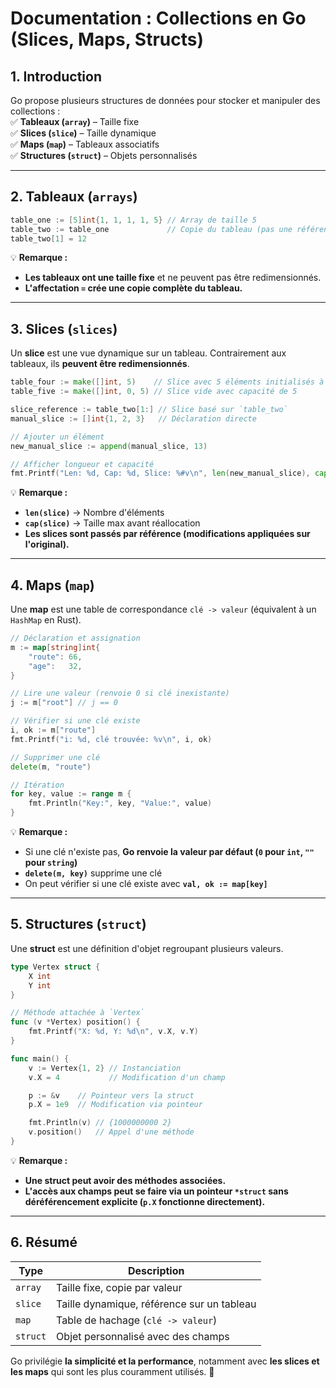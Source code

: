 # **Documentation : Collections en Go (Slices, Maps, Structs)**

## **1. Introduction**

Go propose plusieurs structures de données pour stocker et manipuler des collections :  
✅ **Tableaux (`array`)** – Taille fixe  
✅ **Slices (`slice`)** – Taille dynamique  
✅ **Maps (`map`)** – Tableaux associatifs  
✅ **Structures (`struct`)** – Objets personnalisés

---

## **2. Tableaux (`arrays`)**

```go
table_one := [5]int{1, 1, 1, 1, 5} // Array de taille 5
table_two := table_one             // Copie du tableau (pas une référence)
table_two[1] = 12
```

💡 **Remarque :**

- **Les tableaux ont une taille fixe** et ne peuvent pas être redimensionnés.
- **L'affectation `=` crée une copie complète du tableau.**

---

## **3. Slices (`slices`)**

Un **slice** est une vue dynamique sur un tableau. Contrairement aux tableaux, ils **peuvent être redimensionnés**.

```go
table_four := make([]int, 5)    // Slice avec 5 éléments initialisés à 0
table_five := make([]int, 0, 5) // Slice vide avec capacité de 5

slice_reference := table_two[1:] // Slice basé sur `table_two`
manual_slice := []int{1, 2, 3}   // Déclaration directe

// Ajouter un élément
new_manual_slice := append(manual_slice, 13)

// Afficher longueur et capacité
fmt.Printf("Len: %d, Cap: %d, Slice: %#v\n", len(new_manual_slice), cap(new_manual_slice), new_manual_slice)
```

💡 **Remarque :**

- **`len(slice)`** → Nombre d'éléments
- **`cap(slice)`** → Taille max avant réallocation
- **Les slices sont passés par référence (modifications appliquées sur l'original).**

---

## **4. Maps (`map`)**

Une **map** est une table de correspondance `clé -> valeur` (équivalent à un `HashMap` en Rust).

```go
// Déclaration et assignation
m := map[string]int{
	"route": 66,
	"age":   32,
}

// Lire une valeur (renvoie 0 si clé inexistante)
j := m["root"] // j == 0

// Vérifier si une clé existe
i, ok := m["route"]
fmt.Printf("i: %d, clé trouvée: %v\n", i, ok)

// Supprimer une clé
delete(m, "route")

// Itération
for key, value := range m {
	fmt.Println("Key:", key, "Value:", value)
}
```

💡 **Remarque :**

- Si une clé n'existe pas, **Go renvoie la valeur par défaut (`0` pour `int`, `""` pour `string`)**
- **`delete(m, key)`** supprime une clé
- On peut vérifier si une clé existe avec **`val, ok := map[key]`**

---

## **5. Structures (`struct`)**

Une **struct** est une définition d'objet regroupant plusieurs valeurs.

```go
type Vertex struct {
	X int
	Y int
}

// Méthode attachée à `Vertex`
func (v *Vertex) position() {
	fmt.Printf("X: %d, Y: %d\n", v.X, v.Y)
}

func main() {
	v := Vertex{1, 2} // Instanciation
	v.X = 4           // Modification d'un champ

	p := &v    // Pointeur vers la struct
	p.X = 1e9  // Modification via pointeur

	fmt.Println(v) // {1000000000 2}
	v.position()   // Appel d'une méthode
}
```

💡 **Remarque :**

- **Une struct peut avoir des méthodes associées.**
- **L'accès aux champs peut se faire via un pointeur `*struct` sans déréférencement explicite (`p.X` fonctionne directement).**

---

## **6. Résumé**

| Type     | Description                                |
| -------- | ------------------------------------------ |
| `array`  | Taille fixe, copie par valeur              |
| `slice`  | Taille dynamique, référence sur un tableau |
| `map`    | Table de hachage (`clé -> valeur`)         |
| `struct` | Objet personnalisé avec des champs         |

Go privilégie **la simplicité et la performance**, notamment avec **les slices et les maps** qui sont les plus couramment utilisés. 🚀
